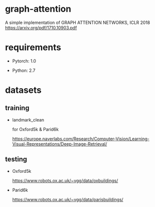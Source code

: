 # graph-attention
A simple implementation of GRAPH ATTENTION NETWORKS, ICLR 2018
https://arxiv.org/pdf/1710.10903.pdf

# requirements

- Pytorch: 1.0

- Python: 2.7

# datasets

## training

- landmark_clean

  for Oxford5k & Parid6k

  https://europe.naverlabs.com/Research/Computer-Vision/Learning-Visual-Representations/Deep-Image-Retrieval/

## testing

- Oxford5k

  https://www.robots.ox.ac.uk/~vgg/data/oxbuildings/
  
- Parid6k

  https://www.robots.ox.ac.uk/~vgg/data/parisbuildings/
